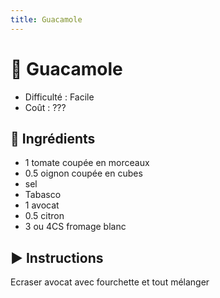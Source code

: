 ```yaml
---
title: Guacamole
---
```


# 🥗 Guacamole

- Difficulté : Facile
- Coût : ???

## 🥄 Ingrédients

- 1 tomate coupée en morceaux
- 0.5 oignon coupée en cubes
- sel
- Tabasco
- 1 avocat
- 0.5 citron
- 3 ou 4CS fromage blanc

## ▶️ Instructions

Ecraser avocat avec fourchette et tout mélanger
